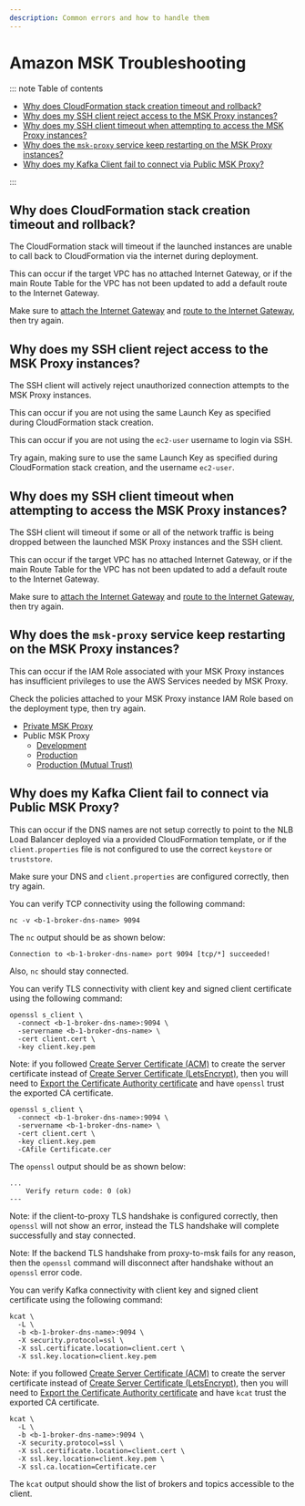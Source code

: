 ```yaml
---
description: Common errors and how to handle them
---
```


# Amazon MSK Troubleshooting

::: note Table of contents

- [Why does CloudFormation stack creation timeout and rollback?](#why-does-cloudformation-stack-creation-timeout-and-rollback)
- [Why does my SSH client reject access to the MSK Proxy instances?](#why-does-my-ssh-client-reject-access-to-the-msk-proxy-instances)
- [Why does my SSH client timeout when attempting to access the MSK Proxy instances?](#why-does-my-ssh-client-timeout-when-attempting-to-access-the-msk-proxy-instances)
- [Why does the `msk-proxy` service keep restarting on the MSK Proxy instances?](#why-does-the-msk-proxy-service-keep-restarting-on-the-msk-proxy-instances)
- [Why does my Kafka Client fail to connect via Public MSK Proxy?](#why-does-my-kafka-client-fail-to-connect-via-public-msk-proxy)

:::

## Why does CloudFormation stack creation timeout and rollback?

The CloudFormation stack will timeout if the launched instances are unable to call back to CloudFormation via the internet during deployment.

This can occur if the target VPC has no attached Internet Gateway, or if the main Route Table for the VPC has not been updated to add a default route to the Internet Gateway.

Make sure to [attach the Internet Gateway](../amazon-msk/create-vpc.md#attach-the-internet-gateway) and [route to the Internet Gateway](../amazon-msk/create-vpc.md#route-to-the-internet-gateway), then try again.

## Why does my SSH client reject access to the MSK Proxy instances?

The SSH client will actively reject unauthorized connection attempts to the MSK Proxy instances.

This can occur if you are not using the same Launch Key as specified during CloudFormation stack creation.

This can occur if you are not using the `ec2-user` username to login via SSH.

Try again, making sure to use the same Launch Key as specified during CloudFormation stack creation, and the username `ec2-user`.

## Why does my SSH client timeout when attempting to access the MSK Proxy instances?

The SSH client will timeout if some or all of the network traffic is being dropped between the launched MSK Proxy instances and the SSH client.

This can occur if the target VPC has no attached Internet Gateway, or if the main Route Table for the VPC has not been updated to add a default route to the Internet Gateway.

Make sure to [attach the Internet Gateway](../amazon-msk/create-vpc.md#attach-the-internet-gateway) and [route to the Internet Gateway](../amazon-msk/create-vpc.md#route-to-the-internet-gateway), then try again.

## Why does the `msk-proxy` service keep restarting on the MSK Proxy instances?

This can occur if the IAM Role associated with your MSK Proxy instances has insufficient privileges to use the AWS Services needed by MSK Proxy.

Check the policies attached to your MSK Proxy instance IAM Role based on the deployment type, then try again.

- [Private MSK Proxy](../../how-tos/amazon-msk/private-proxy.md#create-the-msk-proxy-iam-security-role)
- Public MSK Proxy
  - [Development](../../how-tos/amazon-msk/development.md#create-the-msk-proxy-iam-security-role)
  - [Production](../../how-tos/amazon-msk/production.md#create-the-msk-proxy-iam-security-role)
  - [Production (Mutual Trust)](../../how-tos/amazon-msk/production-mutual-trust.md#create-the-msk-proxy-iam-security-role)

## Why does my Kafka Client fail to connect via Public MSK Proxy?

This can occur if the DNS names are not setup correctly to point to the NLB Load Balancer deployed via a provided CloudFormation template, or if the `client.properties` file is not configured to use the correct `keystore` or `truststore`.

Make sure your DNS and `client.properties` are configured correctly, then try again.

You can verify TCP connectivity using the following command:

```bash:no-line-numbers
nc -v <b-1-broker-dns-name> 9094
```

The `nc` output should be as shown below:

```output:no-line-numbers
Connection to <b-1-broker-dns-name> port 9094 [tcp/*] succeeded!
```

Also, `nc` should stay connected.

You can verify TLS connectivity with client key and signed client certificate using the following command:

```bash:no-line-numbers
openssl s_client \
  -connect <b-1-broker-dns-name>:9094 \
  -servername <b-1-broker-dns-name> \
  -cert client.cert \
  -key client.key.pem
```

Note: if you followed [Create Server Certificate (ACM)](../amazon-msk/create-server-certificate-acm.md) to create the server certificate instead of [Create Server Certificate (LetsEncrypt)](../amazon-msk/create-server-certificate-letsencrypt.md), then you will need to [Export the Certificate Authority certificate](../amazon-msk/create-certificate-authority-acm.md#export-the-ca-certificate) and have `openssl` trust the exported CA certificate.

```bash:no-line-numbers
openssl s_client \
  -connect <b-1-broker-dns-name>:9094 \
  -servername <b-1-broker-dns-name> \
  -cert client.cert \
  -key client.key.pem
  -CAfile Certificate.cer
```

The `openssl` output should be as shown below:

```output:no-line-numbers
...
    Verify return code: 0 (ok)
---
```

Note: if the client-to-proxy TLS handshake is configured correctly, then `openssl` will not show an error, instead the TLS handshake will complete successfully and stay connected.

Note: If the backend TLS handshake from proxy-to-msk fails for any reason, then the `openssl` command will disconnect after handshake without an `openssl` error code.

You can verify Kafka connectivity with client key and signed client certificate using the following command:

```bash:no-line-numbers
kcat \
  -L \
  -b <b-1-broker-dns-name>:9094 \
  -X security.protocol=ssl \
  -X ssl.certificate.location=client.cert \
  -X ssl.key.location=client.key.pem
```

Note: if you followed [Create Server Certificate (ACM)](../amazon-msk/create-server-certificate-acm.md) to create the server certificate instead of [Create Server Certificate (LetsEncrypt)](../amazon-msk/create-server-certificate-letsencrypt.md), then you will need to [Export the Certificate Authority certificate](../amazon-msk/create-certificate-authority-acm.md#export-the-ca-certificate) and have `kcat` trust the exported CA certificate.

```bash:no-line-numbers
kcat \
  -L \
  -b <b-1-broker-dns-name>:9094 \
  -X security.protocol=ssl \
  -X ssl.certificate.location=client.cert \
  -X ssl.key.location=client.key.pem \
  -X ssl.ca.location=Certificate.cer
```

The `kcat` output should show the list of brokers and topics accessible to the client.
